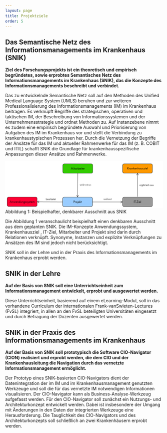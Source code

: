 ```yaml
---
layout: page
title: Projektziele
order: 5
---
```


## Das Semantische Netz des Informationsmanagements im Krankenhaus (SNIK)

**Ziel des Forschungsprojekts ist ein theoretisch und empirisch begründetes, sowie erprobtes Semantisches Netz des Informationsmanagements im Krankenhaus (SNIK), das die Konzepte des Informationsmanagements beschreibt und verbindet.**

Das zu entwickelnde Semantische Netz soll auf den Methoden des Unified Medical Language System (UMLS) beruhen und zur weiteren Professionalisierung des Informationsmanagements (IM) im Krankenhaus beitragen.
Es verknüpft Begriffe des strategischen, operativen und taktischen IM, der Beschreibung von Informationssystemen und der Unternehmensstrategie und ordnet Methoden zu.
Auf Instanzebene nimmt es zudem eine empirisch begründete Auswahl und Priorisierung von Aufgaben des IM im Krankenhaus vor und stellt die Verbindung zu krankenhaustypischen Prozessen her.
Durch die Vernetzung der Begriffe der Ansätze für das IM und aktueller Rahmenwerke für das IM (z. B. COBIT und ITIL) schafft SNIK die Grundlage für krankenhausspezifische Anpassungen dieser Ansätze und Rahmenwerke.

<img title="Browse" alt="Browse" src="public/snikBsp.png">
Abbildung 1: Beispielhafter, denkbarer Ausschnitt aus SNIK

Die Abbildung 1 veranschaulicht beispielhaft einen denkbaren Ausschnitt aus dem geplanten SNIK.
Die IM-Konzepte Anwendungssystem, Krankenhausziel , IT-Ziel, Mitarbeiter und Projekt sind darin durch Relationen verknüpft.
Synonyme, Instanzen und explizite Verknüpfungen zu Ansätzen des IM sind jedoch nicht berücksichtigt.

SNIK soll in der Lehre und in der Praxis des Informationsmanagements im Krankenhaus erprobt werden.

## SNIK in der Lehre

**Auf der Basis von SNIK soll eine Unterrichtseinheit zum Informationsmanagement entwickelt, erprobt und ausgewertet werden.**

Diese Unterrichtseinheit, basierend auf einem eLearning-Modul, soll in das vorhandene Curriculum der internationalen Frank-vanSwieten-Lectures (FvSL) integriert, in allen an den FvSL beteiligten Universitäten eingesetzt und durch Befragung der Dozenten ausgewertet werden.

## SNIK in der Praxis des Informationsmanagements im Krankenhaus
**Auf der Basis von SNIK soll prototypisch die Software CIO-Navigator (CION) realisiert und erprobt werden, die dem CIO und der Krankenhausleitung die Navigation durch das vernetzte Informationsmanagement ermöglicht.**

Der Prototyp eines SNIK-basierten CIO-Navigators dient der Datenintegration der im IM und im Krankenhausmanagement genutzten Werkzeuge und soll die für das vernetzte IM notwendigen Informationen visualisieren.
Der CIO-Navigator kann als Business-Analyse-Werkzeug aufgefasst werden.
Für den CIO-Navigator soll zunächst ein Nutzungs- und Architekturkonzept entwickelt werden.
Dabei ist insbesondere der Umgang mit Änderungen in den Daten der integrierten Werkzeuge eine Herausforderung.
Die Tauglichkeit des CIO-Navigators und des Architekturkonzepts soll schließlich an zwei Krankenhäusern erprobt werden.

